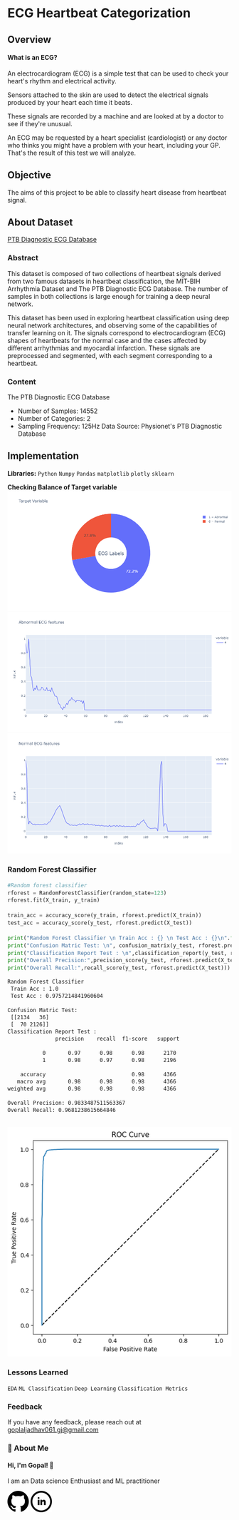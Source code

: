 
# ECG Heartbeat Categorization

## Overview

#### What is an ECG?
An electrocardiogram (ECG) is a simple test that can be used to check your heart's rhythm and electrical activity.

Sensors attached to the skin are used to detect the electrical signals produced by your heart each time it beats.

These signals are recorded by a machine and are looked at by a doctor to see if they're unusual.

An ECG may be requested by a heart specialist (cardiologist) or any doctor who thinks you might have a problem with your heart, including your GP. That's the result of this test we will analyze.

## Objective
The aims of this project to be able to classify heart disease from heartbeat signal.
## About Dataset
[PTB Diagnostic ECG Database](https://www.kaggle.com/datasets/shayanfazeli/heartbeat)

### Abstract
This dataset is composed of two collections of heartbeat signals derived from two famous datasets in heartbeat classification, the MIT-BIH Arrhythmia Dataset and The PTB Diagnostic ECG Database. The number of samples in both collections is large enough for training a deep neural network.

This dataset has been used in exploring heartbeat classification using deep neural network architectures, and observing some of the capabilities of transfer learning on it. The signals correspond to electrocardiogram (ECG) shapes of heartbeats for the normal case and the cases affected by different arrhythmias and myocardial infarction. These signals are preprocessed and segmented, with each segment corresponding to a heartbeat.

### Content
The PTB Diagnostic ECG Database
- Number of Samples: 14552
- Number of Categories: 2
- Sampling Frequency: 125Hz
Data Source: Physionet's PTB Diagnostic Database

## Implementation
**Libraries:** `Python` `Numpy` `Pandas` `matplotlib` `plotly` `sklearn` 

**Checking Balance of Target variable**
<br>
<img src = "https://github.com/gopaljadhavv/ECG_Heartbeat_Categorization/blob/main/images/newplot.png">
<br>
<img src = "https://github.com/gopaljadhavv/ECG_Heartbeat_Categorization/blob/main/images/newplot_1.png">
<br>
<img src = "https://github.com/gopaljadhavv/ECG_Heartbeat_Categorization/blob/main/images/newplot_2.png">
### Random Forest Classifier

```python
#Random forest classifier
rforest = RandomForestClassifier(random_state=123)
rforest.fit(X_train, y_train)

train_acc = accuracy_score(y_train, rforest.predict(X_train))
test_acc = accuracy_score(y_test, rforest.predict(X_test))

print("Random Forest Classifier \n Train Acc : {} \n Test Acc : {}\n".format(train_acc,test_acc))
print("Confusion Matric Test: \n", confusion_matrix(y_test, rforest.predict(X_test)))
print("Classification Report Test : \n",classification_report(y_test, rforest.predict(X_test)))
print("Overall Precision:",precision_score(y_test, rforest.predict(X_test)))
print("Overall Recall:",recall_score(y_test, rforest.predict(X_test)))
```
```
Random Forest Classifier 
 Train Acc : 1.0 
 Test Acc : 0.9757214841960604

Confusion Matric Test: 
 [[2134   36]
 [  70 2126]]
Classification Report Test : 
               precision    recall  f1-score   support

           0       0.97      0.98      0.98      2170
           1       0.98      0.97      0.98      2196

    accuracy                           0.98      4366
   macro avg       0.98      0.98      0.98      4366
weighted avg       0.98      0.98      0.98      4366

Overall Precision: 0.9833487511563367
Overall Recall: 0.9681238615664846
```
<br>
<img src = "https://github.com/gopaljadhavv/ECG_Heartbeat_Categorization/blob/main/images/ROC.png">


### Lessons Learned
`EDA`
`ML Classification`
`Deep Learning`
`Classification Metrics`

### Feedback

If you have any feedback, please reach out at goplaljadhav061.gj@gmail.com


### 🚀 About Me
#### Hi, I'm Gopal! 👋
I am an Data science Enthusiast and ML practitioner

[1]: https://github.com/gopaljadhavv/gopaljadhavv
[2]: https://www.linkedin.com/in/gopaljadhav/

[![github](https://raw.githubusercontent.com/Pradnya1208/Telecom-Customer-Churn-prediction/c292abd3f9cc647a7edc0061193f1523e9c05e1f/icons/git.svg)][1]
[![linkedin](https://raw.githubusercontent.com/Pradnya1208/Telecom-Customer-Churn-prediction/9f5c4a255972275ced549ea6e34ef35019166944/icons/iconmonstr-linkedin-5.svg)][2]
